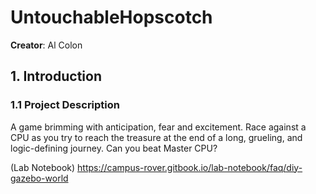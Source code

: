 # UntouchableHopscotch
**Creator**: Al Colon

## 1. Introduction

### 1.1 Project Description

A game brimming with anticipation, fear and excitement. Race against a CPU as you try to reach the treasure at the end of a long, grueling, and logic-defining journey. Can you beat Master CPU?

(Lab Notebook) https://campus-rover.gitbook.io/lab-notebook/faq/diy-gazebo-world
